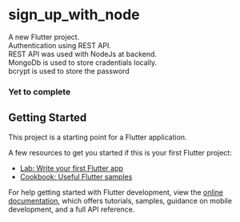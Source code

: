 # sign_up_with_node

A new Flutter project.
<br>
Authentication using REST API.
<br>
REST API was used with NodeJs at backend.
<br>
MongoDb is used to store cradentials locally.
<br>
bcrypt is used to store the password
<h3> Yet to complete </h3>

## Getting Started

This project is a starting point for a Flutter application.

A few resources to get you started if this is your first Flutter project:

- [Lab: Write your first Flutter app](https://docs.flutter.dev/get-started/codelab)
- [Cookbook: Useful Flutter samples](https://docs.flutter.dev/cookbook)

For help getting started with Flutter development, view the
[online documentation](https://docs.flutter.dev/), which offers tutorials,
samples, guidance on mobile development, and a full API reference.

